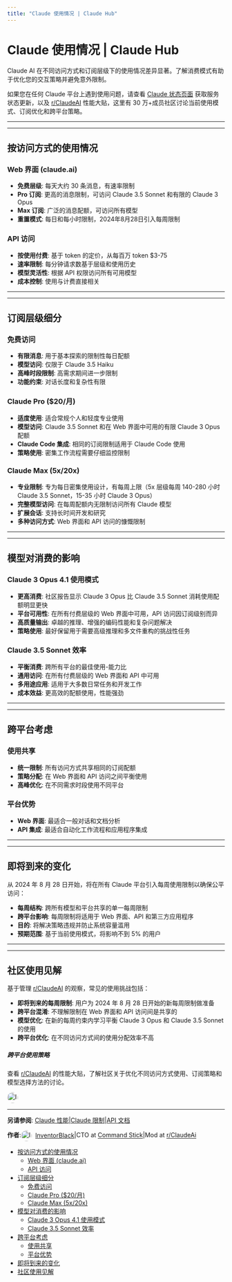```yaml
---
title: "Claude 使用情况 | Claude Hub"
---
```


# Claude 使用情况 | Claude Hub

Claude AI 在不同访问方式和订阅层级下的使用情况差异显著。了解消费模式有助于优化您的交互策略并避免意外限制。

如果您在任何 Claude 平台上遇到使用问题，请查看 [Claude 状态页面](https://status.anthropic.com) 获取服务状态更新，以及 [r/ClaudeAI](https://reddit.com/r/ClaudeAI) 性能大贴，这里有 30 万+成员社区讨论当前使用模式、订阅优化和跨平台策略。

* * *

* * *

## 按访问方式的使用情况[​](#按访问方式的使用情况)

### Web 界面 (claude.ai)[​](#web-界面-claudeai)

-   **免费层级**: 每天大约 30 条消息，有速率限制
-   **Pro 订阅**: 更高的消息限制，可访问 Claude 3.5 Sonnet 和有限的 Claude 3 Opus
-   **Max 订阅**: 广泛的消息配额，可访问所有模型
-   **重置模式**: 每日和每小时限制，2024年8月28日引入每周限制

### API 访问[​](#api-访问)

-   **按使用付费**: 基于 token 的定价，从每百万 token $3-75
-   **速率限制**: 每分钟请求数基于层级和使用历史
-   **模型灵活性**: 根据 API 权限访问所有可用模型
-   **成本控制**: 使用与计费直接相关

* * *

* * *

## 订阅层级细分[​](#订阅层级细分)

### 免费访问[​](#免费访问)

-   **有限消息**: 用于基本探索的限制性每日配额
-   **模型访问**: 仅限于 Claude 3.5 Haiku
-   **高峰时段限制**: 高需求期间进一步限制
-   **功能约束**: 对话长度和复杂性有限

### Claude Pro ($20/月)[​](#claude-pro-20月)

-   **适度使用**: 适合常规个人和轻度专业使用
-   **模型访问**: Claude 3.5 Sonnet 和在 Web 界面中可用的有限 Claude 3 Opus 配额
-   **Claude Code 集成**: 相同的订阅限制适用于 Claude Code 使用
-   **策略使用**: 密集工作流程需要仔细监控限制

### Claude Max (5x/20x)[​](#claude-max-5x20x)

-   **专业限制**: 专为每日密集使用设计，有每周上限（5x 层级每周 140-280 小时 Claude 3.5 Sonnet，15-35 小时 Claude 3 Opus）
-   **完整模型访问**: 在每周配额内无限制访问所有 Claude 模型
-   **扩展会话**: 支持长时间开发和研究
-   **多种访问方式**: Web 界面和 API 访问的慷慨限制

* * *

* * *

## 模型对消费的影响[​](#模型对消费的影响)

### Claude 3 Opus 4.1 使用模式[​](#claude-3-opus-41-使用模式)

-   **更高消费**: 社区报告显示 Claude 3 Opus 比 Claude 3.5 Sonnet 消耗使用配额明显更快
-   **平台可用性**: 在所有付费层级的 Web 界面中可用，API 访问因订阅级别而异
-   **高质量输出**: 卓越的推理、增强的编码性能和复杂问题解决
-   **策略使用**: 最好保留用于需要高级推理和多文件重构的挑战性任务

### Claude 3.5 Sonnet 效率[​](#claude-35-sonnet-效率)

-   **平衡消费**: 跨所有平台的最佳使用-能力比
-   **通用访问**: 在所有付费层级的 Web 界面和 API 中可用
-   **多用途应用**: 适用于大多数日常任务和开发工作
-   **成本效益**: 更高效的配额使用，性能强劲

* * *

* * *

## 跨平台考虑[​](#跨平台考虑)

### 使用共享[​](#使用共享)

-   **统一限制**: 所有访问方式共享相同的订阅配额
-   **策略分配**: 在 Web 界面和 API 访问之间平衡使用
-   **高峰优化**: 在不同需求时段使用不同平台

### 平台优势[​](#平台优势)

-   **Web 界面**: 最适合一般对话和文档分析
-   **API 集成**: 最适合自动化工作流程和应用程序集成

* * *

* * *

## 即将到来的变化[​](#即将到来的变化)

从 2024 年 8 月 28 日开始，将在所有 Claude 平台引入每周使用限制以确保公平访问：

-   **每周结构**: 跨所有模型和平台共享的单一每周限制
-   **跨平台影响**: 每周限制将适用于 Web 界面、API 和第三方应用程序
-   **目的**: 将解决策略违规并防止系统容量滥用
-   **预期范围**: 基于当前使用模式，将影响不到 5% 的用户

* * *

* * *

## 社区使用见解[​](#社区使用见解)

基于管理 [r/ClaudeAI](https://reddit.com/r/ClaudeAI) 的观察，常见的使用挑战包括：

-   **即将到来的每周限制**: 用户为 2024 年 8 月 28 日开始的新每周限制做准备
-   **跨平台混淆**: 不理解限制在 Web 界面和 API 访问间是共享的
-   **模型优化**: 在新的每周约束内学习平衡 Claude 3 Opus 和 Claude 3.5 Sonnet 的使用
-   **跨平台优化**: 在不同访问方式间的使用分配效率不高

##### 跨平台使用策略

查看 [r/ClaudeAI](https://reddit.com/r/ClaudeAI) 的性能大贴，了解社区关于优化不同访问方式使用、订阅策略和模型选择方法的讨论。

<img src="/img/claudes-greatest-soldier.png" alt="InventorBlack profile" style="width: 25px; height: 25px; border-radius: 50%; vertical-align: middle; margin-right: 8px;" />

* * *

**另请参阅**: [Claude 性能](https://claudelog.com/claude-performance)|[Claude 限制](https://claudelog.com/claude-limits)|[API 文档](https://docs.anthropic.com)

**作者**:[<img src="/img/claudes-greatest-soldier.png" alt="InventorBlack profile" style="width: 25px; height: 25px; border-radius: 50%; vertical-align: middle; margin-right: 8px;" />InventorBlack](https://claudelog.com/about)|CTO at [Command Stick](https://commandstick.com)|Mod at [r/ClaudeAi](https://reddit.com/r/ClaudeAI)

-   [按访问方式的使用情况](#按访问方式的使用情况)
    -   [Web 界面 (claude.ai)](#web-界面-claudeai)
    -   [API 访问](#api-访问)
-   [订阅层级细分](#订阅层级细分)
    -   [免费访问](#免费访问)
    -   [Claude Pro ($20/月)](#claude-pro-20月)
    -   [Claude Max (5x/20x)](#claude-max-5x20x)
-   [模型对消费的影响](#模型对消费的影响)
    -   [Claude 3 Opus 4.1 使用模式](#claude-3-opus-41-使用模式)
    -   [Claude 3.5 Sonnet 效率](#claude-35-sonnet-效率)
-   [跨平台考虑](#跨平台考虑)
    -   [使用共享](#使用共享)
    -   [平台优势](#平台优势)
-   [即将到来的变化](#即将到来的变化)
-   [社区使用见解](#社区使用见解)